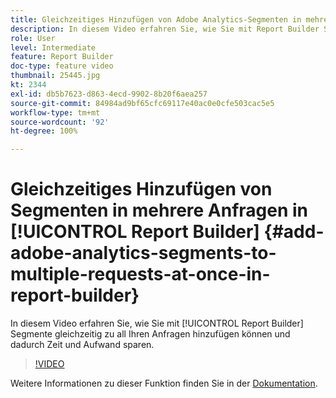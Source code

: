 ```yaml
---
title: Gleichzeitiges Hinzufügen von Adobe Analytics-Segmenten in mehrere Anfragen in Report Builder
description: In diesem Video erfahren Sie, wie Sie mit Report Builder Segmente gleichzeitig zu all Ihren Anfragen hinzufügen können und dadurch Zeit und Aufwand sparen.
role: User
level: Intermediate
feature: Report Builder
doc-type: feature video
thumbnail: 25445.jpg
kt: 2344
exl-id: db5b7623-d863-4ecd-9902-8b20f6aea257
source-git-commit: 84984ad9bf65cfc69117e40ac0e0cfe503cac5e5
workflow-type: tm+mt
source-wordcount: '92'
ht-degree: 100%

---
```


# Gleichzeitiges Hinzufügen von Segmenten in mehrere Anfragen in [!UICONTROL Report Builder] {#add-adobe-analytics-segments-to-multiple-requests-at-once-in-report-builder}

In diesem Video erfahren Sie, wie Sie mit [!UICONTROL Report Builder] Segmente gleichzeitig zu all Ihren Anfragen hinzufügen können und dadurch Zeit und Aufwand sparen.

>[!VIDEO](https://video.tv.adobe.com/v/25445/?quality=12&learn=on)

Weitere Informationen zu dieser Funktion finden Sie in der [Dokumentation](https://experienceleague.adobe.com/docs/analytics/analyze/report-builder/home.html?lang=de).
